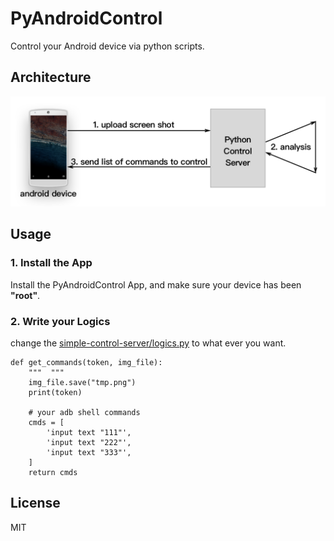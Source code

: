 # PyAndroidControl
Control your Android device via python scripts.

## Architecture
![](architecture.png)

## Usage
### 1. Install the App
Install the PyAndroidControl App, and make sure your device has been **"root"**.

### 2. Write your Logics
change the [simple-control-server/logics.py](simple-control-server/logics.py) to what ever you want.
```
def get_commands(token, img_file):
    """  """
    img_file.save("tmp.png")
    print(token)

    # your adb shell commands
    cmds = [
        'input text "111"',
        'input text "222"',
        'input text "333"',
    ]
    return cmds
```
## License
MIT
